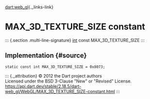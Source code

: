 [dart:web\_gl](../../dart-web_gl/dart-web_gl-library){._links-link}

MAX\_3D\_TEXTURE\_SIZE constant
===============================

::: {.section .multi-line-signature}
[int](../../dart-core/int-class) const MAX\_3D\_TEXTURE\_SIZE
:::

Implementation {#source}
--------------

``` {.language-dart data-language="dart"}
static const int MAX_3D_TEXTURE_SIZE = 0x8073;
```

::: {._attribution}
© 2012 the Dart project authors\
Licensed under the BSD 3-Clause \"New\" or \"Revised\" License.\
<https://api.dart.dev/stable/2.18.5/dart-web_gl/WebGL/MAX_3D_TEXTURE_SIZE-constant.html>
:::
